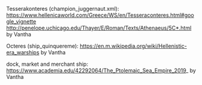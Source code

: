 Tesserakonteres (champion_juggernaut.xml):
https://www.hellenicaworld.com/Greece/WS/en/Tesseraconteres.html#google_vignette http://penelope.uchicago.edu/Thayer/E/Roman/Texts/Athenaeus/5C*.html
by Vantha


Octeres (ship_quinquereme):
https://en.m.wikipedia.org/wiki/Hellenistic-era_warships
by Vantha

dock, market and merchant ship:
https://www.academia.edu/42292064/The_Ptolemaic_Sea_Empire_2019_
by Vantha


